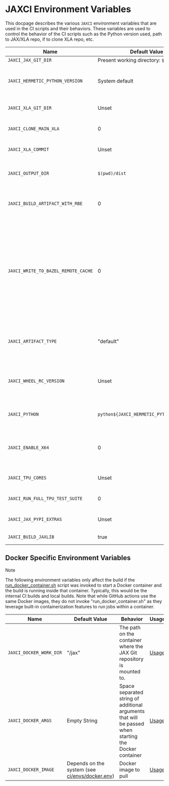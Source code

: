 # JAXCI Environment Variables

This docpage describes the various `JAXCI` environment variables that are used
in the CI scripts and their behaviors. These variables are used to control the
behavior of the CI scripts such as the Python version used, path to JAX/XLA
repo, if to clone XLA repo, etc.

Name                                        | Default Value                            | Behavior                                                                                                                                                                                                                                                                                                                                                     | Usage
------------------------------------------- | ---------------------------------------- | ------------------------------------------------------------------------------------------------------------------------------------------------------------------------------------------------------------------------------------------------------------------------------------------------------------------------------------------------------------ | -----
`JAXCI_JAX_GIT_DIR`                         | Present working directory: `$(pwd)`      | Path to the JAX's Git directory.                                                                                                                                                                                                                                                                                                                             | [Usage](https://github.com/search?q=repo%3Ajax-ml%2Fjax%20JAXCI_JAX_GIT_DIR&type=code)
`JAXCI_HERMETIC_PYTHON_VERSION`             | System default                           | Controls the version of hermetic Python to use. This affects the Bazel commands only such as when building artifacts or when running the Bazel test scripts.                                                                                                                                                                                                                                                                            | [Usage](https://github.com/search?q=repo%3Ajax-ml%2Fjax%20JAXCI_HERMETIC_PYTHON_VERSION&type=code)
`JAXCI_XLA_GIT_DIR`                         | Unset                                    | When using a local copy of XLA, this points to the root of the XLA git repository.                                                                                                                                                                                                                                                                           | [Usage](https://github.com/search?q=repo%3Ajax-ml%2Fjax%20JAXCI_XLA_GIT_DIR&type=code)
`JAXCI_CLONE_MAIN_XLA`                      | 0                                        | If set to 1, the XLA repository is cloned at HEAD and its path is set in `JAXCI_XLA_GIT_DIR`                                                                                                                                                                                                                                                                 | [Usage](https://github.com/search?q=repo%3Ajax-ml%2Fjax%20JAXCI_CLONE_MAIN_XLA&type=code)
`JAXCI_XLA_COMMIT`                          | Unset                                    | Allows overriding the XLA commit that is used when using a local copy of XLA.                                                                                                                                                                                                                                                                                | [Usage](https://github.com/search?q=repo%3Ajax-ml%2Fjax%20JAXCI_XLA_COMMIT&type=code)
`JAXCI_OUTPUT_DIR`                          | `$(pwd)/dist`                            | Controls the location where the artifacts are written to. The directory will be automatically created if it does not exist.                                                                                                                                                                                                                                  | [Usage](https://github.com/search?q=repo%3Ajax-ml%2Fjax%20JAXCI_OUTPUT_DIR&type=code)
`JAXCI_BUILD_ARTIFACT_WITH_RBE`             | 0                                        | When set to 1, Bazel will use RBE to build the artifacts. Requires gcloud authentication and only certain platforms support RBE so this typically only set in CI builds                                                                                                                                                                                      | [Usage](https://github.com/search?q=repo%3Ajax-ml%2Fjax%20JAXCI_BUILD_ARTIFACT_WITH_RBE&type=code)
`JAXCI_WRITE_TO_BAZEL_REMOTE_CACHE`         | 0                                        | When set to 1, Bazel will also try to push new cache entries to the cache bucket. Since writes to the bucket require authentication, this flag is enabled only for CI builds. Note that the builds using RBE use the RBE cache and not Bazel's remote cache, therefore this variable is a no-op if `JAXCI_BUILD_ARTIFACT_WITH_RBE` is set to 1. When `JAXCI_BUILD_ARTIFACT_WITH_RBE` and `JAXCI_WRITE_TO_BAZEL_REMOTE_CACHE` are both not set, Bazel will still read from the public cache bucket to try to speed up the build. | [Usage](https://github.com/search?q=repo%3Ajax-ml%2Fjax%20JAXCI_WRITE_TO_BAZEL_REMOTE_CACHE&type=code)
`JAXCI_ARTIFACT_TYPE`                       | "default"                                | Controls the type of artifacts to build. Valid values are "default", "release", "nightly". This affects the wheel tag and metadata, see [ci/build_artifacts.sh](https://github.com/jax-ml/jax/blob/main/ci/build_artifacts.sh) to understand how.                                                                                                            | [Usage](https://github.com/search?q=repo%3Ajax-ml%2Fjax%20JAXCI_ARTIFACT_TYPE&type=code)
`JAXCI_WHEEL_RC_VERSION`                    | Unset                                    | During the release process, we build a Release Candidate (RC) wheel in addition to the release wheel. This environment variable sets the version of the RC wheel to build. Values are set internally.                                                                                                                                                        | [Usage](https://github.com/search?q=repo%3Ajax-ml%2Fjax%20JAXCI_WHEEL_RC_VERSION&type=code)
`JAXCI_PYTHON`                              | `python${JAXCI_HERMETIC_PYTHON_VERSION}` | Points to the system Python binary to use. It used by scripts that make use of the system Python such as the Pytest scripts.                                                                                                                                                                                                                                 | [Usage](https://github.com/search?q=repo%3Ajax-ml%2Fjax%20JAXCI_PYTHON&type=code)
`JAXCI_ENABLE_X64`                          | 0                                        | By default, JAX enforces single-precision numbers to mitigate the Numpy API’s tendency to aggressively promote operands to `double`. When set to 1, the tests will use double-precision numbers.                                                                                                                                                             | [Usage](https://github.com/search?q=repo%3Ajax-ml%2Fjax%20JAXCI_ENABLE_X64&type=code)
`JAXCI_TPU_CORES`                           | Unset                                    | Sets the number of TPU cores for the TPU machine type. Values are set in the workflow files.                                                                                                                                                                                                                                                                 | [Usage](https://github.com/search?q=repo%3Ajax-ml%2Fjax%20JAXCI_TPU_CORES&type=code)
`JAXCI_RUN_FULL_TPU_TEST_SUITE`             | 0                                        | When set to 1, the full TPU test suite is run. Otherwise, a subset of tests is run.                                                                                                                                                                                                                                                                          | [Usage](https://github.com/search?q=repo%3Ajax-ml%2Fjax%20JAXCI_RUN_FULL_TPU_TEST_SUITE&type=code)
`JAXCI_JAX_PYPI_EXTRAS` | Unset                                    | Used to control the installation of JAX extras from PyPI. See JAX's [setup.py](https://github.com/jax-ml/jax/blob/c9934912885bb7c4b72c5a9271598235a6789a81/setup.py#L71) for the list of valid values.                                                                                                                 | [Usage](https://github.com/search?q=repo%3Ajax-ml%2Fjax%20JAXCI_JAX_PYPI_EXTRAS&type=code)
`JAXCI_BUILD_JAXLIB` | true                                    | Used to control the values of [build_jaxlib](https://github.com/jax-ml/jax/blob/338b4ebc8a5478e3d22efc9530be71d69c3bb993/jax/BUILD#L55-L63) and [build_jax](https://github.com/jax-ml/jax/blob/338b4ebc8a5478e3d22efc9530be71d69c3bb993/jax/BUILD#L92-L100) flags.                                                                                                                 | [Usage](https://github.com/search?q=repo%3Ajax-ml%2Fjax%20JAXCI_BUILD_JAXLIB&type=code)

## Docker Specific Environment Variables

> [!NOTE]
> The following environment variables only affect the build if the
> [run_docker_container.sh](https://github.com/jax-ml/jax/blob/main/ci/utilities/run_docker_container.sh)
> script was invoked to start a Docker container and the build is running inside
> that container. Typically, this would be the internal CI builds and local
> builds. Note that while GitHub actions use the same Docker images, they do not
> invoke "run_docker_container.sh" as they leverage built-in containerization
> features to run jobs within a container.

Name                    | Default Value                                                                                                | Behavior                                                                                             | Usage
----------------------- | ------------------------------------------------------------------------------------------------------------ | ---------------------------------------------------------------------------------------------------- | -----
`JAXCI_DOCKER_WORK_DIR` | "/jax"                                                                                                       | The path on the container where the JAX Git repository is mounted to.                                | [Usage](https://github.com/search?q=repo%3Ajax-ml%2Fjax%20JAXCI_DOCKER_WORK_DIR&type=code)
`JAXCI_DOCKER_ARGS`     | Empty String                                                                                                 | Space separated string of additional arguments that will be passed when starting the Docker container | [Usage](https://github.com/search?q=repo%3Ajax-ml%2Fjax%20JAXCI_DOCKER_ARGS&type=code)
`JAXCI_DOCKER_IMAGE`    | Depends on the system (see [ci/envs/docker.env](https://github.com/jax-ml/jax/blob/main/ci/envs/docker.env)) | Docker image to pull                                                                                 | [Usage](https://github.com/search?q=repo%3Ajax-ml%2Fjax%20JAXCI_DOCKER_IMAGE&type=code)
